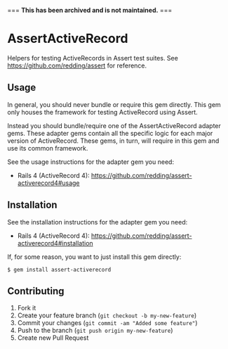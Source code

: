 === **This has been archived and is not maintained.** ===

# AssertActiveRecord

Helpers for testing ActiveRecords in Assert test suites.  See https://github.com/redding/assert for reference.

## Usage

In general, you should never bundle or require this gem directly.  This gem only houses the framework for testing ActiveRecord using Assert.

Instead you should bundle/require one of the AssertActiveRecord adapter gems.  These adapter gems contain all the specific logic for each major version of ActiveRecord.  These gems, in turn, will require in this gem and use its common framework.

See the usage instructions for the adapter gem you need:

* Rails 4 (ActiveRecord 4): https://github.com/redding/assert-activerecord4#usage

## Installation

See the installation instructions for the adapter gem you need:

* Rails 4 (ActiveRecord 4): https://github.com/redding/assert-activerecord4#installation

If, for some reason, you want to just install this gem directly:

    $ gem install assert-activerecord

## Contributing

1. Fork it
2. Create your feature branch (`git checkout -b my-new-feature`)
3. Commit your changes (`git commit -am "Added some feature"`)
4. Push to the branch (`git push origin my-new-feature`)
5. Create new Pull Request
